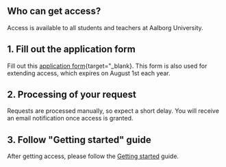 ## Who can get access?
Access is available to all students and teachers at Aalborg University. 

## 1. Fill out the application form
Fill out this [application form](https://forms.office.com/Pages/ResponsePage.aspx?id=Sbrb9QbOb0msPgzxQ2HZNEdKMbCNz_9Lom8_yaZURCNUNjcwRzFLWkYyUDVPTjFLUDRTT0JZUzZCOCQlQCN0PWcu){target="_blank}. This form is also used for extending access, which expires on August 1st each year. 

## 2. Processing of your request
Requests are processed manually, so expect a short delay. You will receive an email notification once access is granted. 

## 3. Follow "Getting started" guide
After getting access, please follow the [Getting started](/ai-lab/getting-started/before-you-begin/) guide.